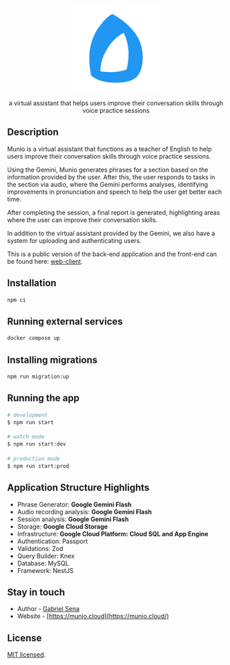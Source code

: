 <p align="center">
  <a href="http://munio.cloud/" target="blank"><img src="docs/munio-logo.svg" width="200" alt="Munio Logo" /></a>
</p>

<p align="center">a virtual assistant that helps users improve their conversation skills through voice practice sessions</p>

## Description

Munio is a virtual assistant that functions as a teacher of English to help users improve their conversation skills through voice practice sessions.

Using the Gemini, Munio generates phrases for a section based on the information provided by the user. After this, the user responds to tasks in the section via audio, where the Gemini performs analyses, identifying improvements in pronunciation and speech to help the user get better each time.

After completing the session, a final report is generated, highlighting areas where the user can improve their conversation skills.

In addition to the virtual assistant provided by the Gemini, we also have a system for uploading and authenticating users.

This is a public version of the back-end application and the front-end can be found here: [web-client](https://github.com/muniocloud/web-client).

## Installation

```bash
npm ci
```

## Running external services

```bash
docker compose up
```

## Installing migrations

```bash
npm run migration:up
```

## Running the app

```bash
# development
$ npm run start

# watch mode
$ npm run start:dev

# production mode
$ npm run start:prod
```

## Application Structure Highlights

- Phrase Generator: **Google Gemini Flash**
- Audio recording analysis: **Google Gemini Flash**
- Session analysis: **Google Gemini Flash**
- Storage: **Google Cloud Storage**
- Infrastructure: **Google Cloud Platform: Cloud SQL and App Engine**
- Authentication: Passport
- Validations: Zod
- Query Builder: Knex
- Database: MySQL
- Framework: NestJS

## Stay in touch

- Author - [Gabriel Sena](https://gabrielsena.dev)
- Website - [https://munio.cloud](https://munio.cloud/)

## License

[MIT licensed](LICENSE).
